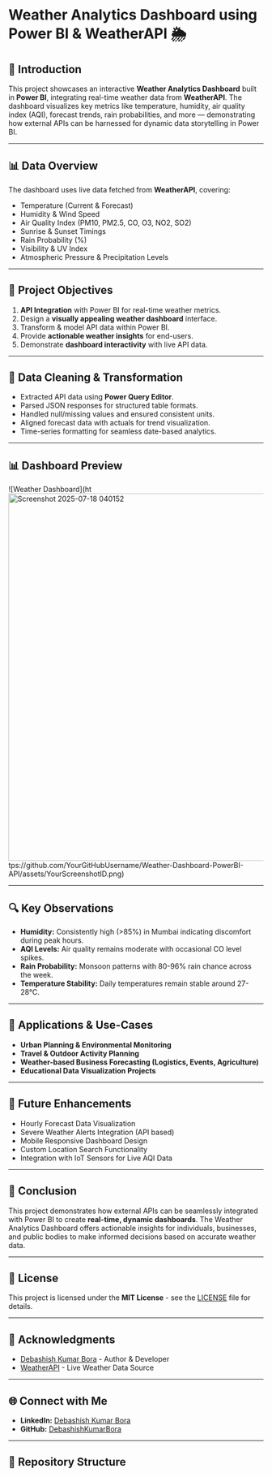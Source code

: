 # Weather Analytics Dashboard using Power BI & WeatherAPI 🌦️

## 📌 Introduction
This project showcases an interactive **Weather Analytics Dashboard** built in **Power BI**, integrating real-time weather data from **WeatherAPI**. The dashboard visualizes key metrics like temperature, humidity, air quality index (AQI), forecast trends, rain probabilities, and more — demonstrating how external APIs can be harnessed for dynamic data storytelling in Power BI.

---

## 📊 Data Overview
The dashboard uses live data fetched from **WeatherAPI**, covering:
- Temperature (Current & Forecast)
- Humidity & Wind Speed
- Air Quality Index (PM10, PM2.5, CO, O3, NO2, SO2)
- Sunrise & Sunset Timings
- Rain Probability (%)
- Visibility & UV Index
- Atmospheric Pressure & Precipitation Levels

---

## 🎯 Project Objectives
1. **API Integration** with Power BI for real-time weather metrics.
2. Design a **visually appealing weather dashboard** interface.
3. Transform & model API data within Power BI.
4. Provide **actionable weather insights** for end-users.
5. Demonstrate **dashboard interactivity** with live API data.

---

## 🧹 Data Cleaning & Transformation
- Extracted API data using **Power Query Editor**.
- Parsed JSON responses for structured table formats.
- Handled null/missing values and ensured consistent units.
- Aligned forecast data with actuals for trend visualization.
- Time-series formatting for seamless date-based analytics.

---

## 📊 Dashboard Preview
![Weather Dashboard](ht<img width="1324" height="724" alt="Screenshot 2025-07-18 040152" src="https://github.com/user-attachments/assets/04e2488a-b856-4a3c-859b-02a72e5f8b00" />
tps://github.com/YourGitHubUsername/Weather-Dashboard-PowerBI-API/assets/YourScreenshotID.png)

---

## 🔍 Key Observations
- **Humidity:** Consistently high (>85%) in Mumbai indicating discomfort during peak hours.
- **AQI Levels:** Air quality remains moderate with occasional CO level spikes.
- **Rain Probability:** Monsoon patterns with 80-96% rain chance across the week.
- **Temperature Stability:** Daily temperatures remain stable around 27-28°C.

---

## 🚀 Applications & Use-Cases
- **Urban Planning & Environmental Monitoring**
- **Travel & Outdoor Activity Planning**
- **Weather-based Business Forecasting (Logistics, Events, Agriculture)**
- **Educational Data Visualization Projects**

---

## 🔮 Future Enhancements
- Hourly Forecast Data Visualization
- Severe Weather Alerts Integration (API based)
- Mobile Responsive Dashboard Design
- Custom Location Search Functionality
- Integration with IoT Sensors for Live AQI Data

---

## 📝 Conclusion
This project demonstrates how external APIs can be seamlessly integrated with Power BI to create **real-time, dynamic dashboards**. The Weather Analytics Dashboard offers actionable insights for individuals, businesses, and public bodies to make informed decisions based on accurate weather data.

---

## 📄 License
This project is licensed under the **MIT License** - see the [LICENSE](LICENSE) file for details.

---

## 🙌 Acknowledgments
- [Debashish Kumar Bora](https://github.com/DebashishKumarBora) - Author & Developer
- [WeatherAPI](https://www.weatherapi.com/) - Live Weather Data Source

---

## 🌐 Connect with Me
- **LinkedIn:** [Debashish Kumar Bora](https://www.linkedin.com/in/debashishkumarbora)
- **GitHub:** [DebashishKumarBora](https://github.com/DebashishKumarBora)

---

## 📂 Repository Structure
